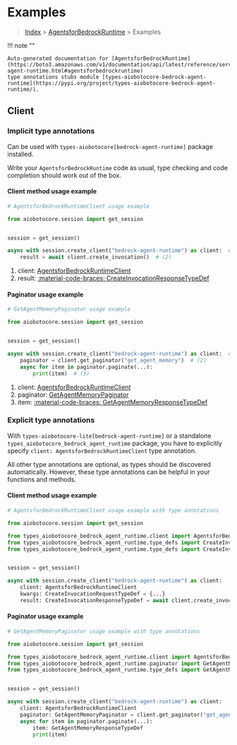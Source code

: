 # Examples

> [Index](../README.md) > [AgentsforBedrockRuntime](./README.md) > Examples

!!! note ""

    Auto-generated documentation for [AgentsforBedrockRuntime](https://boto3.amazonaws.com/v1/documentation/api/latest/reference/services/bedrock-agent-runtime.html#agentsforbedrockruntime)
    type annotations stubs module [types-aiobotocore-bedrock-agent-runtime](https://pypi.org/project/types-aiobotocore-bedrock-agent-runtime/).

## Client

### Implicit type annotations

Can be used with `types-aiobotocore[bedrock-agent-runtime]` package installed.

Write your `AgentsforBedrockRuntime` code as usual,
type checking and code completion should work out of the box.



#### Client method usage example

```python
# AgentsforBedrockRuntimeClient usage example

from aiobotocore.session import get_session


session = get_session()

async with session.create_client("bedrock-agent-runtime") as client:  # (1)
    result = await client.create_invocation()  # (2)
```

1. client: [AgentsforBedrockRuntimeClient](./client.md)
2. result: [:material-code-braces: CreateInvocationResponseTypeDef](./type_defs.md#createinvocationresponsetypedef)



#### Paginator usage example

```python
# GetAgentMemoryPaginator usage example

from aiobotocore.session import get_session


session = get_session()

async with session.create_client("bedrock-agent-runtime") as client:  # (1)
    paginator = client.get_paginator("get_agent_memory")  # (2)
    async for item in paginator.paginate(...):
        print(item)  # (3)
```

1. client: [AgentsforBedrockRuntimeClient](./client.md)
2. paginator: [GetAgentMemoryPaginator](./paginators.md#getagentmemorypaginator)
3. item: [:material-code-braces: GetAgentMemoryResponseTypeDef](./type_defs.md#getagentmemoryresponsetypedef)




### Explicit type annotations

With `types-aiobotocore-lite[bedrock-agent-runtime]`
or a standalone `types_aiobotocore_bedrock_agent_runtime` package, you have to explicitly specify
`client: AgentsforBedrockRuntimeClient` type annotation.

All other type annotations are optional, as types should be discovered automatically.
However, these type annotations can be helpful in your functions and methods.


#### Client method usage example

```python
# AgentsforBedrockRuntimeClient usage example with type annotations

from aiobotocore.session import get_session

from types_aiobotocore_bedrock_agent_runtime.client import AgentsforBedrockRuntimeClient
from types_aiobotocore_bedrock_agent_runtime.type_defs import CreateInvocationResponseTypeDef
from types_aiobotocore_bedrock_agent_runtime.type_defs import CreateInvocationRequestTypeDef


session = get_session()

async with session.create_client("bedrock-agent-runtime") as client:
    client: AgentsforBedrockRuntimeClient
    kwargs: CreateInvocationRequestTypeDef = {...}
    result: CreateInvocationResponseTypeDef = await client.create_invocation(**kwargs)
```



#### Paginator usage example

```python
# GetAgentMemoryPaginator usage example with type annotations

from aiobotocore.session import get_session

from types_aiobotocore_bedrock_agent_runtime.client import AgentsforBedrockRuntimeClient
from types_aiobotocore_bedrock_agent_runtime.paginator import GetAgentMemoryPaginator
from types_aiobotocore_bedrock_agent_runtime.type_defs import GetAgentMemoryResponseTypeDef


session = get_session()

async with session.create_client("bedrock-agent-runtime") as client:
    client: AgentsforBedrockRuntimeClient
    paginator: GetAgentMemoryPaginator = client.get_paginator("get_agent_memory")
    async for item in paginator.paginate(...):
        item: GetAgentMemoryResponseTypeDef
        print(item)
```


